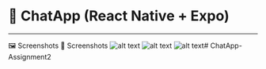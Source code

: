 # 📱 ChatApp (React Native + Expo)

---

🖼️ Screenshots 
📸 Screenshots
![alt text](./1image.png)
![alt text](./2image.png)
![alt text](./3image.png)#   C h a t A p p - A s s i g n m e n t 2  
 